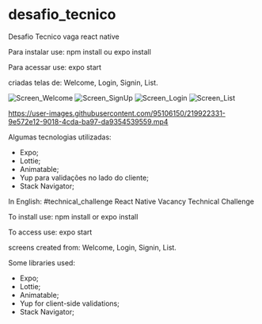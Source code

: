 # desafio_tecnico
Desafio Tecnico vaga react native

Para instalar use: npm install ou expo install

Para acessar use: expo start

criadas telas de: Welcome, Login, Signin, List.

![Screen_Welcome](https://user-images.githubusercontent.com/95106150/219920009-a4e0c1fa-5934-4cb7-93bd-13e4c2f419af.jpg)
![Screen_SignUp](https://user-images.githubusercontent.com/95106150/219920004-3cea612a-ed43-4cef-a32c-7f8196cb79b8.jpg)
![Screen_Login](https://user-images.githubusercontent.com/95106150/219920017-894ac7c4-1f43-492f-8aa8-d8c08d05da93.jpg)
![Screen_List](https://user-images.githubusercontent.com/95106150/219920013-26c6a42e-2344-49bf-8730-b88e4e347db5.jpg)

https://user-images.githubusercontent.com/95106150/219922331-9e572e12-9018-4cda-ba97-da9354539559.mp4

Algumas tecnologias utilizadas:
- Expo;
- Lottie;
- Animatable;
- Yup para validações no lado do cliente;
- Stack Navigator;

In English:
#technical_challenge
React Native Vacancy Technical Challenge

To install use: npm install or expo install

To access use: expo start

screens created from: Welcome, Login, Signin, List.

Some libraries used:

- Expo;
- Lottie;
- Animatable;
- Yup for client-side validations;
- Stack Navigator;

